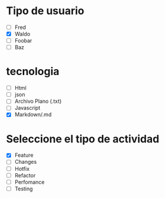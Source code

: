 # Tipo de usuario 

-[ ] Fred
-[x] Waldo
-[ ] Foobar
-[ ] Baz

# tecnologia

-[ ] Html
-[ ] json
-[ ] Archivo Plano (.txt)
-[ ] Javascript
-[x] Markdown/.md

# Seleccione el tipo de actividad

-[x] Feature
-[ ] Changes
-[ ] Hotfix
-[ ] Refactor
-[ ] Perfomance
-[ ] Testing
